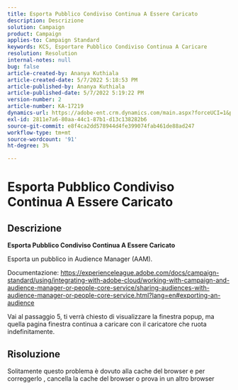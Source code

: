 ```yaml
---
title: Esporta Pubblico Condiviso Continua A Essere Caricato
description: Descrizione
solution: Campaign
product: Campaign
applies-to: Campaign Standard
keywords: KCS, Esportare Pubblico Condiviso Continua A Caricare
resolution: Resolution
internal-notes: null
bug: false
article-created-by: Ananya Kuthiala
article-created-date: 5/7/2022 5:18:53 PM
article-published-by: Ananya Kuthiala
article-published-date: 5/7/2022 5:19:22 PM
version-number: 2
article-number: KA-17219
dynamics-url: https://adobe-ent.crm.dynamics.com/main.aspx?forceUCI=1&pagetype=entityrecord&etn=knowledgearticle&id=d6ac16c3-29ce-ec11-a7b5-0022480a8e40
exl-id: 2811e7a6-80aa-44c1-87b1-d13c138282b6
source-git-commit: e8f4ca2dd578944d4fe399074fab461de88ad247
workflow-type: tm+mt
source-wordcount: '91'
ht-degree: 3%

---
```


# Esporta Pubblico Condiviso Continua A Essere Caricato

## Descrizione


<b>Esporta Pubblico Condiviso Continua A Essere Caricato</b>

Esporta un pubblico in Audience Manager (AAM).

Documentazione: https://experienceleague.adobe.com/docs/campaign-standard/using/integrating-with-adobe-cloud/working-with-campaign-and-audience-manager-or-people-core-service/sharing-audiences-with-audience-manager-or-people-core-service.html?lang=en#exporting-an-audience

Vai al passaggio 5, ti verrà chiesto di visualizzare la finestra popup, ma quella pagina finestra continua a caricare con il caricatore che ruota indefinitamente.


## Risoluzione


Solitamente questo problema è dovuto alla cache del browser e per correggerlo , cancella la cache del browser o prova in un altro browser
